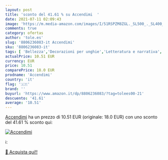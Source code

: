 ```yaml
---
layout: post
title: 'sconto del 41.61 % su Accendimi  '
date: 2021-07-11 02:09:43
image: 'https://m.media-amazon.com/images/I/51RSPZM8ZGL._SL500_._SL400_.jpg'
comments: true
category: ofertas
author: 'tole.es'
slug: '8806236083-it Accendimi'
sku: '8806236083-it'
tags: [ 'Bellezza','Decorazioni per unghie','Letteratura e narrativa','Libri','Manicure e pedicure','Narrativa contemporanea','Narrativa letteraria','Valigeria','Zaini', ]
actualPrice: 10.51 EUR
currency: EUR
price: 10.51
comparePrice: 18.0 EUR
prodname: 'Accendimi'
country: 'it'
flag: '🇮🇹'
brand: ''
buyurl: 'https://www.amazon.it/dp/8806236083/?tag=tolees00-21'
descuento: '41.61'
average: '10.51'
---
```


[Accendimi](https://www.amazon.it/dp/8806236083/?tag=tolees00-21) ha un prezzo di 10.51 EUR (originale: 18.0 EUR) con uno sconto del 41.61 % sconto qui:

[![Accendimi](https://m.media-amazon.com/images/I/51RSPZM8ZGL._SL500_._SL400_.jpg)](https://www.amazon.it/dp/8806236083/?tag=tolees00-21)

ℹ️:


[🛒 Acquista qui!!](https://www.amazon.it/dp/8806236083/?tag=tolees00-21)

